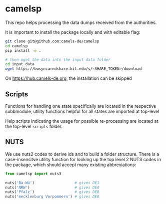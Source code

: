 # camelsp

This repo helps processing the data dumps received from the authorities. 

It is important to install the package locally and with editable flag:

```bash
git clone git@github.com:camels-de/camelsp
cd camelsp
pip install -e .

# then wget the data into the input data folder
cd input_data
wget https://bwsyncarndshare.kit.edu/s/<SHARE_TOKEN>/download
```

On https://hub.camels-de.org, the installation can be skipped

## Scripts

Functions for handling one state specifically are located in the respective subbmodule,
utility functions helpful for all states are imported at top-level

Help scripts indicating the usage for possible re-processing are located at the top-level
`scripts` folder.

## NUTS

We use nuts2 codes to derive ids and to build a folder structure. There is a case-insensitve utility function
for looking up the top level 2 NUTS codes in the package, which should accept many existing abbreviations:

```python
from camelsp import nuts3

nuts('Ba-Wü')                  # gives DE1
nuts('NRW')                    # gives DEA
nuts('Pfalz')                  # gives DEB
nuts('mecklenburg Vorpommern') # gives DE8
```
